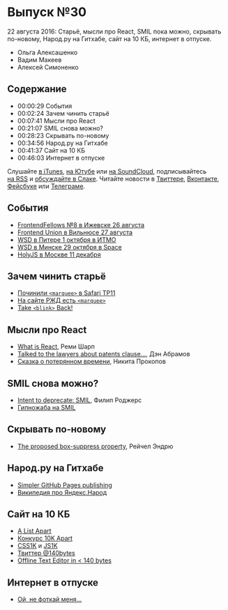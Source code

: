 # Выпуск №30

22 августа 2016: Старьё, мысли про React, SMIL пока можно, скрывать по-новому, Народ.ру на Гитхабе, сайт на 10 КБ, интернет в отпуске.

- Ольга Алексашенко
- Вадим Макеев
- Алексей Симоненко

## Содержание

- 00:00:29 События
- 00:02:24 Зачем чинить старьё
- 00:07:41 Мысли про React
- 00:21:07 SMIL снова можно?
- 00:28:23 Скрывать по-новому
- 00:34:56 Народ.ру на Гитхабе
- 00:41:37 Сайт на 10 КБ
- 00:46:03 Интернет в отпуске

Слушайте [в iTunes](https://itunes.apple.com/podcast/id1080500016), [на Ютубе](https://www.youtube.com/playlist?list=PLMBnwIwFEFHcwuevhsNXkFTcadeX5R1Go) или [на SoundCloud](https://soundcloud.com/web-standards), подписывайтесь [на RSS](https://web-standards.ru/podcast/feed/) и [обсуждайте в Слаке](http://slack.web-standards.ru/). Читайте новости в [Твиттере](https://twitter.com/webstandards_ru), [Вконтакте](https://vk.com/webstandards_ru), [Фейсбуке](https://www.facebook.com/webstandardsru) или [Телеграме](https://t.me/webstandards_ru).

## События

- [FrontendFellows №8 в Ижевске 26 августа](https://frontendfellows.timepad.ru/event/357305/)
- [Frontend Union в Вильнюсе 27 августа](http://frontend-union.co/)
- [WSD в Питере 1 октября в ИТМО](https://wsd.events/2016/10/01/)
- [WSD в Минске 29 октября в Space](https://wsd.events/2016/10/29/)
- [HolyJS в Москве 11 декабря](https://habrahabr.ru/company/jugru/blog/307972/)

## Зачем чинить старьё

- [Починили `<marquee>` в Safari TP11](https://webkit.org/blog/6883/release-notes-for-safari-technology-preview-release-11/)
- [На сайте РЖД есть `<marquee>`](http://pass.rzd.ru/)
- [Take `<blink>` Back!](https://takeblinkback.com/)

## Мысли про React

- [What is React](https://remysharp.com/2016/08/15/what-is-react), Реми Шарп
- [Talked to the lawyers about patents clause…](https://twitter.com/dan_abramov/status/766217157701230593), Дэн Абрамов
- [Сказка о потерянном времени](http://tonsky.livejournal.com/307980.html), Никита Прокопов

## SMIL снова можно?

- [Intent to deprecate: SMIL](https://groups.google.com/a/chromium.org/d/msg/blink-dev/5o0yiO440LM/YGEJBsjUAwAJ), Филип Роджерс
- [Гипножаба на SMIL](https://pepelsbey.net/pres/web-in-curves/examples/hypnotoad/)

## Скрывать по-новому

- [The proposed box-suppress property](https://rachelandrew.co.uk/archives/2016/07/22/the-proposed-box-suppress-property/), Рейчел Эндрю

## Народ.ру на Гитхабе

- [Simpler GitHub Pages publishing](https://github.com/blog/2228-simpler-github-pages-publishing)
- [Википедия про Яндекс.Народ](https://ru.wikipedia.org/wiki/Яндекс.Народ)

## Сайт на 10 КБ

- [A List Apart](http://alistapart.com/)
- [Конкурс 10K Apart](https://a-k-apart.com/)
- [CSS1K](http://css1k.net/) и [JS1K](http://js1k.com/)
- [Твиттер @140bytes](https://twitter.com/140bytes)
- [Offline Text Editor in < 140 bytes](https://gist.github.com/addyosmani/d1f3ca715ac902788c2d)

## Интернет в отпуске

- [Ой, не фоткай меня…](https://twitter.com/mister_blblbl/status/766371811042947072)

